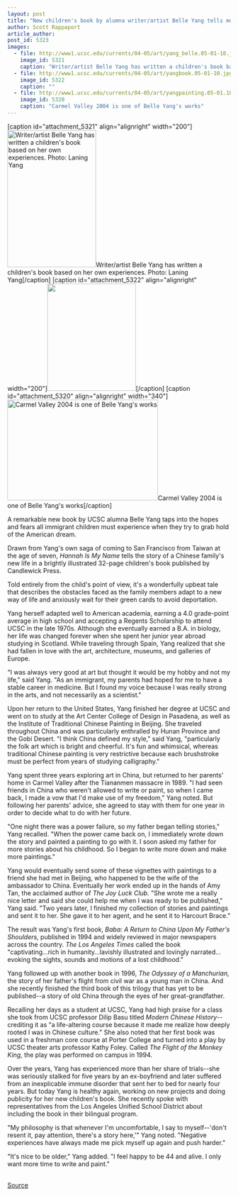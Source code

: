 ```yaml
---
layout: post
title: "New children's book by alumna writer/artist Belle Yang tells moving tale of immigrant experience"
author: Scott Rappaport
article_author: 
post_id: 5323
images:
  - file: http://www1.ucsc.edu/currents/04-05/art/yang_belle.05-01-10.jpg
    image_id: 5321
    caption: "Writer/artist Belle Yang has written a children's book based on her own experiences. Photo: Laning Yang"
  - file: http://www1.ucsc.edu/currents/04-05/art/yangbook.05-01-10.jpg
    image_id: 5322
    caption: ""
  - file: http://www1.ucsc.edu/currents/04-05/art/yangpainting.05-01.10.jpg
    image_id: 5320
    caption: "Carmel Valley 2004 is one of Belle Yang's works"
---
```


[caption id="attachment_5321" align="alignright" width="200"]<a href="http://dev-ucsc-news.pantheonsite.io/wp-content/uploads/2005/01/yang_belle.05-01-10.jpg"><img class="size-full wp-image-5321" src="http://dev-ucsc-news.pantheonsite.io/wp-content/uploads/2005/01/yang_belle.05-01-10.jpg" alt="Writer/artist Belle Yang has written a children's book based on her own experiences. Photo: Laning Yang" width="200" height="309" /></a>Writer/artist Belle Yang has written a children's book based on her own experiences. Photo: Laning Yang[/caption]
[caption id="attachment_5322" align="alignright" width="200"]<a href="http://dev-ucsc-news.pantheonsite.io/wp-content/uploads/2005/01/yangbook.05-01-10.jpg"><img class="size-full wp-image-5322" src="http://dev-ucsc-news.pantheonsite.io/wp-content/uploads/2005/01/yangbook.05-01-10.jpg" alt="" width="200" height="242" /></a>[/caption]
[caption id="attachment_5320" align="alignright" width="340"]<a href="http://dev-ucsc-news.pantheonsite.io/wp-content/uploads/2005/01/yangpainting.05-01.10.jpg"><img class="size-full wp-image-5320" src="http://dev-ucsc-news.pantheonsite.io/wp-content/uploads/2005/01/yangpainting.05-01.10.jpg" alt="Carmel Valley 2004 is one of Belle Yang's works" width="340" height="227" /></a>Carmel Valley 2004 is one of Belle Yang's works[/caption]
<a name="content" id="content"></a>
<p>
  A remarkable new book by UCSC alumna Belle Yang taps into the hopes and fears all immigrant children must experience when they try to grab hold of the American dream.
</p>
<p>
  Drawn from Yang's own saga of coming to San Francisco from Taiwan at the age of seven, <i>Hannah Is My Name</i> tells the story of a Chinese family's new life in a brightly illustrated 32-page children's book published by Candlewick Press.
</p>
<p>
  Told entirely from the child's point of view, it's a wonderfully upbeat tale that describes the obstacles faced as the family members adapt to a new way of life and anxiously wait for their green cards to avoid deportation.<br>
</p>
<p>
  Yang herself adapted well to American academia, earning a 4.0 grade-point average in high school and accepting a Regents Scholarship to attend UCSC in the late 1970s. Although she eventually earned a B.A. in biology, her life was changed forever when she spent her junior year abroad studying in Scotland. While traveling through Spain, Yang realized that she had fallen in love with the art, architecture, museums, and galleries of Europe.<br>
</p>
<p>
  "I was always very good at art but thought it would be my hobby and not my life," said Yang. "As an immigrant, my parents had hoped for me to have a stable career in medicine. But I found my voice because I was really strong in the arts, and not necessarily as a scientist."<br>
</p>
<p>
  Upon her return to the United States, Yang finished her degree at UCSC and went on to study at the Art Center College of Design in Pasadena, as well as the Institute of Traditional Chinese Painting in Beijing. She traveled throughout China and was particularly enthralled by Hunan Province and the Gobi Desert. "I think China defined my style," said Yang, "particularly the folk art which is bright and cheerful. It's fun and whimsical, whereas traditional Chinese painting is very restrictive because each brushstroke must be perfect from years of studying calligraphy."<br>
</p>
<p>
  Yang spent three years exploring art in China, but returned to her parents' home in Carmel Valley after the Tiananmen massacre in 1989. "I had seen friends in China who weren't allowed to write or paint, so when I came back, I made a vow that I'd make use of my freedom," Yang noted. But following her parents' advice, she agreed to stay with them for one year in order to decide what to do with her future.<br>
</p>
<p>
  "One night there was a power failure, so my father began telling stories," Yang recalled. "When the power came back on, I immediately wrote down the story and painted a painting to go with it. I soon asked my father for more stories about his childhood. So I began to write more down and make more paintings."<br>
</p>
<p>
  Yang would eventually send some of these vignettes with paintings to a friend she had met in Beijing, who happened to be the wife of the ambassador to China. Eventually her work ended up in the hands of Amy Tan, the acclaimed author of <i>The Joy Luck Club.</i> "She wrote me a really nice letter and said she could help me when I was ready to be published," Yang said. "Two years later, I finished my collection of stories and paintings and sent it to her. She gave it to her agent, and he sent it to Harcourt Brace."<br>
</p>
<p>
  The result was Yang's first book, <i>Baba: A Return to China Upon My Father's Shoulders,</i> published in 1994 and widely reviewed in major newspapers across the country. <i>The Los Angeles Times</i> called the book "captivating...rich in humanity...lavishly illustrated and lovingly narrated... evoking the sights, sounds and motions of a lost childhood."
</p>
<p>
  Yang followed up with another book in 1996, <i>The Odyssey of a Manchurian,</i> the story of her father's flight from civil war as a young man in China. And she recently finished the third book of this trilogy that has yet to be published--a story of old China through the eyes of her great-grandfather.<br>
</p>
<p>
  Recalling her days as a student at UCSC, Yang had high praise for a class she took from UCSC professor Dilip Basu titled <i>Modern Chinese History</i>--crediting it as "a life-altering course because it made me realize how deeply rooted I was in Chinese culture." She also noted that her first book was used in a freshman core course at Porter College and turned into a play by UCSC theater arts professor Kathy Foley. Called <i>The Flight of the Monkey King,</i> the play was performed on campus in 1994.<br>
</p>
<p>
  Over the years, Yang has experienced more than her share of trials--she was seriously stalked for five years by an ex-boyfriend and later suffered from an inexplicable immune disorder that sent her to bed for nearly four years. But today Yang is healthy again, working on new projects and doing publicity for her new children's book. She recently spoke with representatives from the Los Angeles Unified School District about including the book in their bilingual program.<br>
</p>
<p>
  "My philosophy is that whenever I'm uncomfortable, I say to myself--'don't resent it, pay attention, there's a story here,'" Yang noted. "Negative experiences have always made me pick myself up again and push harder."<br>
</p>
<p>
  "It's nice to be older," Yang added. "I feel happy to be 44 and alive. I only want more time to write and paint."<br>
  <br>
</p>
<p><a href="http://www1.ucsc.edu/currents/04-05/01-10/yang.asp" title="Permalink to yang">Source</a></p>

